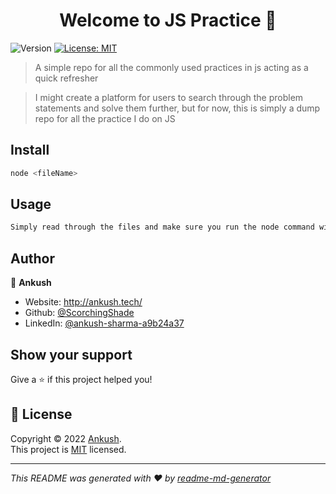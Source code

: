 <h1 align="center">Welcome to JS Practice 👋</h1>
<p>
  <img alt="Version" src="https://img.shields.io/badge/version-1.0.0-blue.svg?cacheSeconds=2592000" />
  <a href="https://www.mit.edu/~amini/LICENSE.md" target="_blank">
    <img alt="License: MIT" src="https://img.shields.io/badge/License-MIT-yellow.svg" />
  </a>
</p>

> A simple repo for all the commonly used practices in js acting as a quick refresher

> I might create a platform for users to search through the problem statements and solve them further, but for now, this is simply a dump repo for all the practice I do on JS

## Install

```sh
node <fileName>
```

## Usage

```sh
Simply read through the files and make sure you run the node command with the irrelevant console logs commented out
```

## Author

👤 **Ankush**

* Website: http://ankush.tech/
* Github: [@ScorchingShade](https://github.com/ScorchingShade)
* LinkedIn: [@ankush-sharma-a9b24a37](https://linkedin.com/in/ankush-sharma-a9b24a37)

## Show your support

Give a ⭐️ if this project helped you!

## 📝 License

Copyright © 2022 [Ankush](https://github.com/ScorchingShade).<br />
This project is [MIT](https://www.mit.edu/~amini/LICENSE.md) licensed.

***
_This README was generated with ❤️ by [readme-md-generator](https://github.com/kefranabg/readme-md-generator)_
